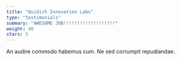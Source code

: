 ```yaml
---
title: "Quidich Innovation Labs"
type: "testimonials"
summary: "AWESOME JOB!!!!!!!!!!!!!!!!!!!"
weight: 40
stars: 5
---
```


An audire commodo habemus cum. Ne sed corrumpit repudiandae. 